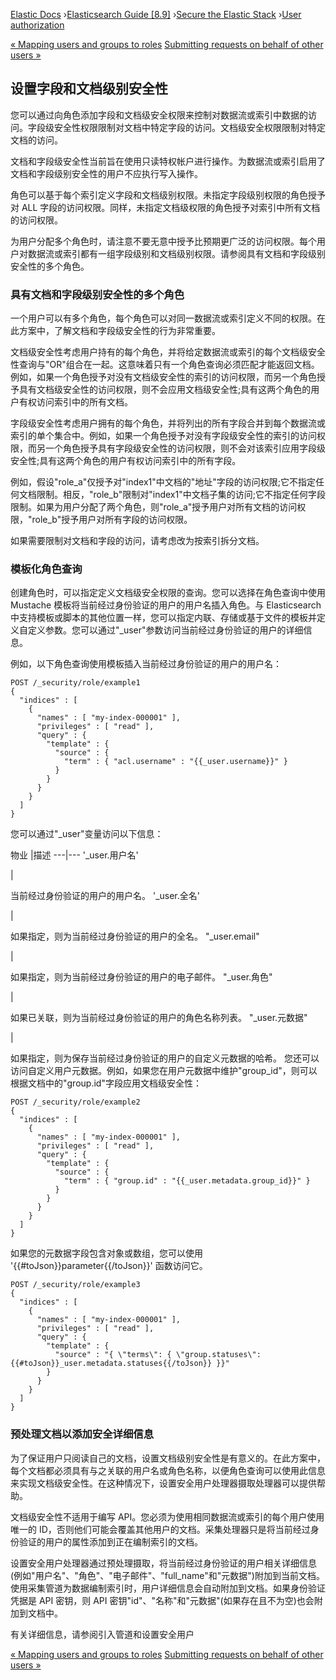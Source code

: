 

[Elastic Docs](/guide/) ›[Elasticsearch Guide [8.9]](index.md) ›[Secure the
Elastic Stack](secure-cluster.md) ›[User authorization](authorization.md)

[« Mapping users and groups to roles](mapping-roles.md) [Submitting requests
on behalf of other users »](run-as-privilege.md)

## 设置字段和文档级别安全性

您可以通过向角色添加字段和文档级安全权限来控制对数据流或索引中数据的访问。字段级安全性权限限制对文档中特定字段的访问。文档级安全权限限制对特定文档的访问。

文档和字段级安全性当前旨在使用只读特权帐户进行操作。为数据流或索引启用了文档和字段级别安全性的用户不应执行写入操作。

角色可以基于每个索引定义字段和文档级别权限。未指定字段级别权限的角色授予对 ALL 字段的访问权限。同样，未指定文档级权限的角色授予对索引中所有文档的访问权限。

为用户分配多个角色时，请注意不要无意中授予比预期更广泛的访问权限。每个用户对数据流或索引都有一组字段级别和文档级别权限。请参阅具有文档和字段级别安全性的多个角色。

### 具有文档和字段级别安全性的多个角色

一个用户可以有多个角色，每个角色可以对同一数据流或索引定义不同的权限。在此方案中，了解文档和字段级安全性的行为非常重要。

文档级安全性考虑用户持有的每个角色，并将给定数据流或索引的每个文档级安全性查询与"OR"组合在一起。这意味着只有一个角色查询必须匹配才能返回文档。例如，如果一个角色授予对没有文档级安全性的索引的访问权限，而另一个角色授予具有文档级安全性的访问权限，则不会应用文档级安全性;具有这两个角色的用户有权访问索引中的所有文档。

字段级安全性考虑用户拥有的每个角色，并将列出的所有字段合并到每个数据流或索引的单个集合中。例如，如果一个角色授予对没有字段级安全性的索引的访问权限，而另一个角色授予具有字段级安全性的访问权限，则不会对该索引应用字段级安全性;具有这两个角色的用户有权访问索引中的所有字段。

例如，假设"role_a"仅授予对"index1"中文档的"地址"字段的访问权限;它不指定任何文档限制。相反，"role_b"限制对"index1"中文档子集的访问;它不指定任何字段限制。如果为用户分配了两个角色，则"role_a"授予用户对所有文档的访问权限，"role_b"授予用户对所有字段的访问权限。

如果需要限制对文档和字段的访问，请考虑改为按索引拆分文档。

### 模板化角色查询

创建角色时，可以指定定义文档级安全权限的查询。您可以选择在角色查询中使用 Mustache 模板将当前经过身份验证的用户的用户名插入角色。与 Elasticsearch 中支持模板或脚本的其他位置一样，您可以指定内联、存储或基于文件的模板并定义自定义参数。您可以通过"_user"参数访问当前经过身份验证的用户的详细信息。

例如，以下角色查询使用模板插入当前经过身份验证的用户的用户名：

    
    
    POST /_security/role/example1
    {
      "indices" : [
        {
          "names" : [ "my-index-000001" ],
          "privileges" : [ "read" ],
          "query" : {
            "template" : {
              "source" : {
                "term" : { "acl.username" : "{{_user.username}}" }
              }
            }
          }
        }
      ]
    }

您可以通过"_user"变量访问以下信息：

物业 |描述 ---|--- '_user.用户名'

|

当前经过身份验证的用户的用户名。   '_user.全名'

|

如果指定，则为当前经过身份验证的用户的全名。   "_user.email"

|

如果指定，则为当前经过身份验证的用户的电子邮件。   "_user.角色"

|

如果已关联，则为当前经过身份验证的用户的角色名称列表。   "_user.元数据"

|

如果指定，则为保存当前经过身份验证的用户的自定义元数据的哈希。   您还可以访问自定义用户元数据。例如，如果您在用户元数据中维护"group_id"，则可以根据文档中的"group.id"字段应用文档级安全性：

    
    
    POST /_security/role/example2
    {
      "indices" : [
        {
          "names" : [ "my-index-000001" ],
          "privileges" : [ "read" ],
          "query" : {
            "template" : {
              "source" : {
                "term" : { "group.id" : "{{_user.metadata.group_id}}" }
              }
            }
          }
        }
      ]
    }

如果您的元数据字段包含对象或数组，您可以使用 '{{#toJson}}parameter{{/toJson}}' 函数访问它。

    
    
    POST /_security/role/example3
    {
      "indices" : [
        {
          "names" : [ "my-index-000001" ],
          "privileges" : [ "read" ],
          "query" : {
            "template" : {
              "source" : "{ \"terms\": { \"group.statuses\": {{#toJson}}_user.metadata.statuses{{/toJson}} }}"
            }
          }
        }
      ]
    }

### 预处理文档以添加安全详细信息

为了保证用户只阅读自己的文档，设置文档级别安全性是有意义的。在此方案中，每个文档都必须具有与之关联的用户名或角色名称，以便角色查询可以使用此信息来实现文档级安全性。在这种情况下，设置安全用户处理器摄取处理器可以提供帮助。

文档级安全性不适用于编写 API。您必须为使用相同数据流或索引的每个用户使用唯一的 ID，否则他们可能会覆盖其他用户的文档。采集处理器只是将当前经过身份验证的用户的属性添加到正在编制索引的文档。

设置安全用户处理器通过预处理摄取，将当前经过身份验证的用户相关详细信息(例如"用户名"、"角色"、"电子邮件"、"full_name"和"元数据")附加到当前文档。使用采集管道为数据编制索引时，用户详细信息会自动附加到文档。如果身份验证凭据是 API 密钥，则 API 密钥"id"、"名称"和"元数据"(如果存在且不为空)也会附加到文档中。

有关详细信息，请参阅引入管道和设置安全用户

[« Mapping users and groups to roles](mapping-roles.md) [Submitting requests
on behalf of other users »](run-as-privilege.md)
